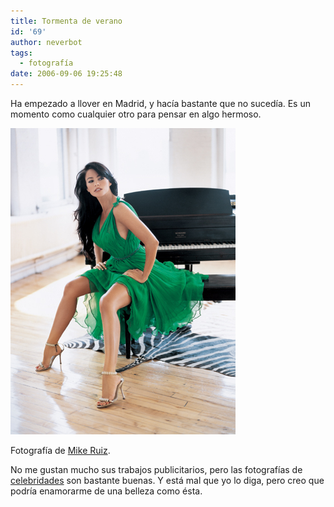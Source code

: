 ```yaml
---
title: Tormenta de verano
id: '69'
author: neverbot
tags:
  - fotografía
date: 2006-09-06 19:25:48
---
```


Ha empezado a llover en Madrid, y hacía bastante que no sucedía. Es un momento como cualquier otro para pensar en algo hermoso.

[![Mike Ruiz](./tormenta-de-verano/MikeRuiz.jpg "Mike Ruiz")](./tormenta-de-verano/MikeRuiz.jpg "Mike Ruiz")

Fotografía de [Mike Ruiz](http://www.mikeruiz.com/).

No me gustan mucho sus trabajos publicitarios, pero las fotografías de [celebridades](http://www.mikeruiz.com/celebrity.html) son bastante buenas. Y está mal que yo lo diga, pero creo que podría enamorarme de una belleza como ésta.